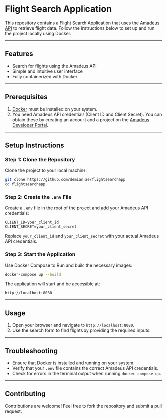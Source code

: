 # Flight Search Application

This repository contains a Flight Search Application that uses the [Amadeus API](https://developers.amadeus.com/) to retrieve flight data. Follow the instructions below to set up and run the project locally using Docker.

---

## Features
- Search for flights using the Amadeus API
- Simple and intuitive user interface
- Fully containerized with Docker

---

## Prerequisites

1. [Docker](https://www.docker.com/) must be installed on your system.
2. You need Amadeus API credentials (Client ID and Client Secret). You can obtain these by creating an account and a project on the [Amadeus Developer Portal](https://developers.amadeus.com/).

---

## Setup Instructions

### Step 1: Clone the Repository
Clone the project to your local machine:
```bash
git clone https://github.com/demian-ae/flightsearchapp
cd flightsearchapp
```

### Step 2: Create the `.env` File
Create a `.env` file in the root of the project and add your Amadeus API credentials:
```env
CLIENT_ID=your_client_id
CLIENT_SECRET=your_client_secret
```
Replace `your_client_id` and `your_client_secret` with your actual Amadeus API credentials.

### Step 3: Start the Application
Use Docker Compose to Run and build the necessary images:
```bash
docker-compose up --build
```

The application will start and be accessible at:
```
http://localhost:8080
```

---

## Usage
1. Open your browser and navigate to `http://localhost:8080`.
2. Use the search form to find flights by providing the required inputs.

---

## Troubleshooting
- Ensure that Docker is installed and running on your system.
- Verify that your `.env` file contains the correct Amadeus API credentials.
- Check for errors in the terminal output when running `docker-compose up`.


---

## Contributing
Contributions are welcome! Feel free to fork the repository and submit a pull request.

